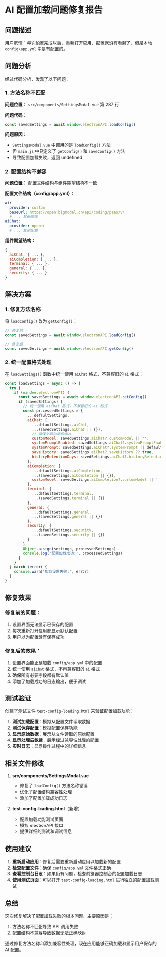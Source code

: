 # AI 配置加载问题修复报告

## 问题描述

用户反馈：每次设置完成以后，重新打开应用，配置就没有看到了，但是本地 `config\app.yml` 中是有配置的。

## 问题分析

经过代码分析，发现了以下问题：

### 1. 方法名称不匹配
**问题位置：** `src/components/SettingsModal.vue` 第 287 行

**问题代码：**
```javascript
const savedSettings = await window.electronAPI.loadConfig()
```

**问题原因：**
- `SettingsModal.vue` 中调用的是 `loadConfig()` 方法
- 但 `main.js` 中只定义了 `getConfig()` 和 `saveConfig()` 方法
- 导致配置加载失败，返回 undefined

### 2. 配置结构不兼容
**问题位置：** 配置文件结构与组件期望结构不一致

**配置文件结构（config/app.yml）：**
```yaml
ai:
  provider: custom
  baseUrl: https://open.bigmodel.cn/api/coding/paas/v4
  # ... 其他配置
aiChat:
  provider: openai
  # ... 其他配置
```

**组件期望结构：**
```javascript
{
  aiChat: { ... },
  aiCompletion: { ... },
  terminal: { ... },
  general: { ... },
  security: { ... }
}
```

## 解决方案

### 1. 修复方法名称
将 `loadConfig()` 改为 `getConfig()`：

```javascript
// 修复前
const savedSettings = await window.electronAPI.loadConfig()

// 修复后
const savedSettings = await window.electronAPI.getConfig()
```

### 2. 统一配置格式处理
在 `loadSettings()` 函数中统一使用 `aiChat` 格式，不兼容旧的 `ai` 格式：

```javascript
const loadSettings = async () => {
  try {
    if (window.electronAPI) {
      const savedSettings = await window.electronAPI.getConfig()
      if (savedSettings) {
        // 统一使用 aiChat 格式，不兼容旧的 ai 格式
        const processedSettings = {
          ...defaultSettings,
          aiChat: {
            ...defaultSettings.aiChat,
            ...(savedSettings.aiChat || {}),
            // 确保必要的字段存在
            customModel: savedSettings.aiChat?.customModel || '',
            systemPromptEnabled: savedSettings.aiChat?.systemPromptEnabled ?? false,
            systemPrompt: savedSettings.aiChat?.systemPrompt || defaultSettings.aiChat.systemPrompt,
            saveHistory: savedSettings.aiChat?.saveHistory ?? true,
            historyRetentionDays: savedSettings.aiChat?.historyRetentionDays || 30
          },
          aiCompletion: {
            ...defaultSettings.aiCompletion,
            ...(savedSettings.aiCompletion || {}),
            customModel: savedSettings.aiCompletion?.customModel || ''
          },
          terminal: {
            ...defaultSettings.terminal,
            ...(savedSettings.terminal || {})
          },
          general: {
            ...defaultSettings.general,
            ...(savedSettings.general || {})
          },
          security: {
            ...defaultSettings.security,
            ...(savedSettings.security || {})
          }
        }
        Object.assign(settings, processedSettings)
        console.log('配置加载成功:', processedSettings)
      }
    }
  } catch (error) {
    console.warn('加载设置失败:', error)
  }
}
```

## 修复效果

### 修复前的问题：
1. 设置界面无法显示已保存的配置
2. 每次重新打开应用都显示默认配置
3. 用户以为配置没有保存成功

### 修复后的效果：
1. 设置界面能正确加载 `config/app.yml` 中的配置
2. 统一使用 `aiChat` 格式，不再兼容旧的 `ai` 格式
3. 确保所有必要字段都有默认值
4. 添加了加载成功的日志输出，便于调试

## 测试验证

创建了测试文件 `test-config-loading.html` 来验证配置加载功能：

1. **测试加载配置**：模拟从配置文件读取数据
2. **测试保存配置**：模拟配置保存功能
3. **显示原始数据**：展示从文件读取的原始配置
4. **显示处理后数据**：展示经过兼容性处理的配置
5. **实时日志**：显示操作过程中的详细信息

## 相关文件修改

1. **src/components/SettingsModal.vue**
   - 修复了 `loadConfig()` 方法名称错误
   - 优化了配置结构兼容性处理
   - 添加了配置加载成功日志

2. **test-config-loading.html**（新增）
   - 配置加载功能测试页面
   - 模拟 electronAPI 接口
   - 提供详细的测试和调试信息

## 使用建议

1. **重新启动应用**：修复后需要重新启动应用以加载新的配置
2. **检查配置文件**：确保 `config/app.yml` 文件格式正确
3. **查看控制台日志**：如果仍有问题，检查浏览器控制台的配置加载日志
4. **使用测试页面**：可以打开 `test-config-loading.html` 进行独立的配置加载测试

## 总结

这次修复解决了配置加载失败的根本问题，主要原因是：
1. 方法名称不匹配导致 API 调用失败
2. 配置结构不兼容导致数据无法正确映射

通过修复方法名称和添加兼容性处理，现在应用能够正确加载和显示用户保存的 AI 配置。
